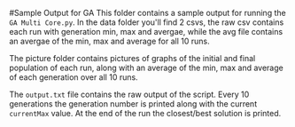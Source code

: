#Sample Output for GA
This folder contains a sample output for running the `GA Multi Core.py`. In the data folder you'll find 2 csvs, the raw csv contains each run with generation min, max and avergae, while the avg file contains an avergae of the min, max and average for all 10 runs.

The picture folder contains pictures of graphs of the initial and final population of each run, along with an average of the min, max and average of each generation over all 10 runs.

The `output.txt` file contains the raw output of the script. Every 10 generations the generation number is printed along with the current `currentMax` value. At the end of the run the closest/best solution is printed.